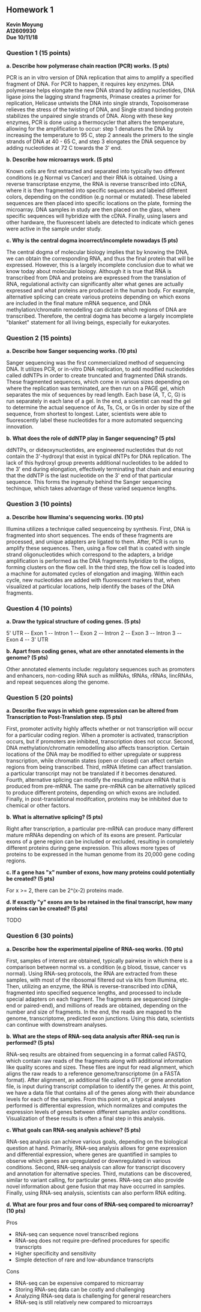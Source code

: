 ## Homework 1

**Kevin Moyung**   
**A12609930**   
**Due 10/11/18**   

### Question 1 (15 points)

**a. Describe how polymerase chain reaction (PCR) works. (5 pts)**

PCR is an in vitro version of DNA replication that aims to amplify a specified fragment of DNA. For PCR to happen, it requires key enzymes. DNA polymerase helps elongate the new DNA strand by adding nucleotides, DNA ligase joins the lagging strand fragments, Primase creates a primer for replication, Helicase untwists the DNA into single strands, Topoisomerase relieves the stress of the twisting of DNA, and Single strand binding protein stabilizes the unpaired single strands of DNA. Along with these key enzymes, PCR is done using a thermocycler that alters the temperature, allowing for the amplification to occur: step 1 denatures the DNA by increasing the temperature to 95 C, step 2 anneals the primers to the single strands of DNA at 40 - 65 C, and step 3 elongates the DNA sequence by adding nucleotides at 72 C towards the 3' end. 

**b. Describe how microarrays work. (5 pts)**

Known cells are first extracted and separated into typically two different conditions (e.g Normal vs Cancer) and their RNA is obtained. Using a reverse transcriptase enzyme, the RNA is reverse transcribed into cDNA, where it is then fragmented into specific sequences and labeled different colors, depending on the condition (e.g normal or mutated). These labeled sequences are then placed into specific locations on the plate, forming the microarray. DNA samples in study are then placed on the glass, where specific sequences will hybridize with the cDNA. Finally, using lasers and other hardware, the fluorescent labels are detected to indicate which genes were active in the sample under study. 

**c. Why is the central dogma incorrect/incomplete nowadays (5 pts)**

The central dogma of molecular biology implies that by knowing the DNA, we can obtain the corresponding RNA, and thus the final protein that will be expressed. However, this is a largely incomplete conclusion due to what we know today about molecular biology. Although it is true that RNA is transcribed from DNA and proteins are expressed from the translation of RNA, regulational activity can significantly alter what genes are actually expressed and what proteins are produced in the human body. For example, alternative splicing can create various proteins depending on which exons are included in the final mature mRNA sequence, and DNA methylation/chromatin remodelling can dictate which regions of DNA are transcribed. Therefore, the central dogma has become a largely incomplete "blanket" statement for all living beings, especially for eukaryotes.

### Question 2 (15 points)

**a. Describe how Sanger sequencing works. (10 pts)**

Sanger sequencing was the first commercialized method of sequencing DNA. It utilizes PCR, or in-vitro DNA replication, to add modified nucleotides called ddNTPs in order to create truncated and fragmented DNA strands. These fragmented sequences, which come in various sizes depending on where the replication was terminated, are then run on a PAGE gel, which separates the mix of sequences by read length. Each base (A, T, C, G) is run separately in each lane of a gel. In the end, a scientist can read the gel to determine the actual sequence of As, Ts, Cs, or Gs in order by size of the sequence, from shortest to longest. Later, scientists were able to fluorescently label these nucleotides for a more automated sequencing innovation.

**b. What does the role of ddNTP play in Sanger sequencing? (5 pts)**

ddNTPs, or dideoxynucleotides, are engineered nucleotides that do not contain the 3'-hydroxyl that exist in typical dNTPs for DNA replication. The lack of this hydroxyl group prevents additional nucleotides to be added to the 3' end during elongation, effectively terminating that chain and ensuring that the ddNTP is the last nucleotide on the 3' end of that particular sequence. This forms the ingenuity behind the Sanger sequencing techinque, which takes advantage of these varied sequence lengths.

### Question 3 (10 points)

**a. Describe how Illumina's sequencing works. (10 pts)**

Illumina utilizes a technique called sequenceing by synthesis. First, DNA is fragmented into short sequences. The ends of these fragments are processed, and unique adapters are ligated to them. After, PCR is run to amplify these sequences. Then, using a flow cell that is coated with single strand oligonucleotides which correspond to the adapters, a bridge amplification is performed as the DNA fragments hybridize to the oligos, forming clusters on the flow cell. In the third step, the flow cell is loaded into a machine for automated cycles of elongation and imaging. Within each cycle, new nucleotides are added with fluorescent markers that, when visualized at particular locations, help identify the bases of the DNA fragments. 

### Question 4 (10 points)

**a. Draw the typical structure of coding genes. (5 pts)**

5' UTR -- Exon 1 -- Intron 1 -- Exon 2 -- Intron 2 -- Exon 3 -- Intron 3 -- Exon 4 -- 3' UTR

**b. Apart from coding genes, what are other annotated elements in the genome? (5 pts)**

Other annotated elements include: regulatory sequences such as promoters and enhancers, non-coding RNA such as miRNAs, tRNAs, rRNAs, lincRNAs, and repeat sequences along the genome.

### Question 5 (20 points)

**a. Describe five ways in which gene expression can be altered from Transcription to Post-Translation step. (5 pts)**

First, promoter activity highly affects whether or not transcription will occur for a particular coding region. When a promoter is activated, transcription occurs, but if promoters are inhibited, transcription does not occur. Second, DNA methylation/chromatin remodelling also affects transcription. Certain locations of the DNA may be modified to either upregulate or suppress transcription, while chromatin states (open or closed) can affect certain regions from being transcribed. Third, mRNA lifetime can affect translation. a particular transcript may not be translated if it becomes denatured. Fourth, alternative splicing can modify the resulting mature mRNA that is produced from pre-mRNA. The same pre-mRNA can be alternatively spliced to produce different proteins, depending on which exons are included. Finally, in post-translational modifcation, proteins may be inhibited due to chemical or other factors.

**b. What is alternative splicing? (5 pts)**

Right after transcription, a particular pre-mRNA can produce many different mature mRNAs depending on which of its exons are present. Particular exons of a gene region can be included or excluded, resulting in completely different proteins during gene expression. This allows more types of proteins to be expressed in the human genome from its 20,000 gene coding regions.

**c. If a gene has "x" number of exons, how many proteins could potentially be created? (5 pts)**

For x >= 2, there can be 2^(x-2) proteins made.

**d. If exactly "y" exons are to be retained in the final transcript, how many proteins can be created? (5 pts)**

TODO

### Question 6 (30 points)

**a. Describe how the experimental pipeline of RNA-seq works. (10 pts)**

First, samples of interest are obtained, typically pairwise in which there is a comparison between normal vs. a condition (e.g blood, tissue, cancer vs normal). Using RNA-seq protocols, the RNA are extracted from these samples, with most of the ribosomal filtered out via kits from Illumina, etc. Then, utilizing an enzyme, the RNA is reverse-transcribed into cDNA, fragmented into specified sequence lengths, and processed to include special adapters on each fragment. The fragments are sequenced (single-end or paired-end), and millions of reads are obtained, depending on the number and size of fragments. In the end, the reads are mapped to the genome, transcriptome, predicted exon junctions. Using this data, scientists can continue with downstream analyses.

**b. What are the steps of RNA-seq data analysis after RNA-seq run is performed? (5 pts)**

RNA-seq results are obtained from sequencing in a format called FASTQ, which contain raw reads of the fragments along with additional information like quality scores and sizes. These files are input for read alignment, which aligns the raw reads to a reference genome/transcriptome (in a FASTA format). After alignment, an additional file called a GTF, or gene annotation file, is input during transcript compilation to identify the genes. At this point, we have a data file that contains all of the genes along with their abundance levels for each of the samples. From this point on, a typical analyses performed is differential expression, which normalizes and computes the expression levels of genes between different samples and/or conditions. Visualization of these results is often a final step in this analysis.

**c. What goals can RNA-seq analysis achieve? (5 pts)**

RNA-seq analysis can achieve various goals, depending on the biological question at hand. Primarily, RNA-seq analysis allows for gene expression and differential expression, where genes are quantified in samples to observe which genes are upregulated or downregulated in various conditions. Second, RNA-seq analysis can allow for transcript discovery and annotation for alternative species. Third, mutations can be discovered, similar to variant calling, for particular genes. RNA-seq can also provide novel information about gene fusion that may have occurred in samples. Finally, using RNA-seq analysis, scientists can also perform RNA editing.

**d. What are four pros and four cons of RNA-seq compared to microarray? (10 pts)**

Pros
- RNA-seq can sequence novel transcribed regions
- RNA-seq does not require pre-defined procedures for specific transcripts
- Higher specificity and sensitivity
- Simple detection of rare and low-abundance transcripts

Cons
- RNA-seq can be expensive compared to microarray
- Storing RNA-seq data can be costly and challenging
- Analyzing RNA-seq data is challenging for general researchers
- RNA-seq is still relatively new compared to microarrays
